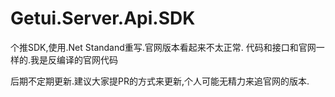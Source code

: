 # Getui.Server.Api.SDK
个推SDK,使用.Net Standand重写.官网版本看起来不太正常.
代码和接口和官网一样的.我是反编译的官网代码

后期不定期更新.建议大家提PR的方式来更新,个人可能无精力来追官网的版本.
